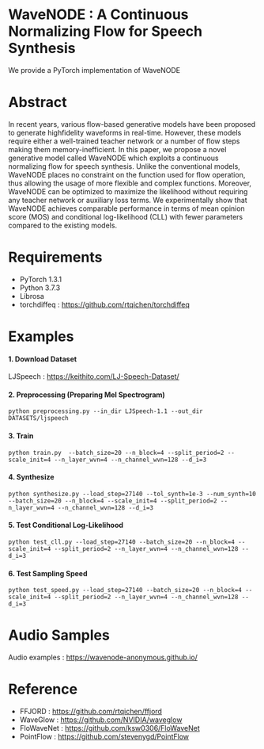 # WaveNODE : A Continuous Normalizing Flow for Speech Synthesis

We provide a PyTorch implementation of WaveNODE

# Abstract
In recent years, various flow-based generative
models have been proposed to generate highfidelity waveforms in real-time. However, these
models require either a well-trained teacher network or a number of flow steps making them
memory-inefficient. In this paper, we propose
a novel generative model called WaveNODE
which exploits a continuous normalizing flow for
speech synthesis. Unlike the conventional models,
WaveNODE places no constraint on the function
used for flow operation, thus allowing the usage
of more flexible and complex functions. Moreover, WaveNODE can be optimized to maximize
the likelihood without requiring any teacher network or auxiliary loss terms. We experimentally
show that WaveNODE achieves comparable performance in terms of mean opinion score (MOS)
and conditional log-likelihood (CLL) with fewer
parameters compared to the existing models.

# Requirements

- PyTorch 1.3.1
- Python 3.7.3
- Librosa
- torchdiffeq : https://github.com/rtqichen/torchdiffeq

# Examples

#### 1. Download Dataset

LJSpeech : https://keithito.com/LJ-Speech-Dataset/

#### 2. Preprocessing (Preparing Mel Spectrogram)

`python preprocessing.py --in_dir LJSpeech-1.1 --out_dir DATASETS/ljspeech`

#### 3. Train

`python train.py  --batch_size=20 --n_block=4 --split_period=2 --scale_init=4 --n_layer_wvn=4 --n_channel_wvn=128 --d_i=3`

#### 4. Synthesize

`python synthesize.py --load_step=27140 --tol_synth=1e-3 --num_synth=10 --batch_size=20 --n_block=4 --scale_init=4 --split_period=2 --n_layer_wvn=4 --n_channel_wvn=128 --d_i=3`

#### 5. Test Conditional Log-Likelihood

`python test_cll.py --load_step=27140 --batch_size=20 --n_block=4 --scale_init=4 --split_period=2 --n_layer_wvn=4 --n_channel_wvn=128 --d_i=3`

#### 6. Test Sampling Speed

`python test_speed.py --load_step=27140 --batch_size=20 --n_block=4 --scale_init=4 --split_period=2 --n_layer_wvn=4 --n_channel_wvn=128 --d_i=3`

# Audio Samples

Audio examples : https://wavenode-anonymous.github.io/

# Reference

- FFJORD : https://github.com/rtqichen/ffjord
- WaveGlow : https://github.com/NVIDIA/waveglow
- FloWaveNet : https://github.com/ksw0306/FloWaveNet
- PointFlow : https://github.com/stevenygd/PointFlow